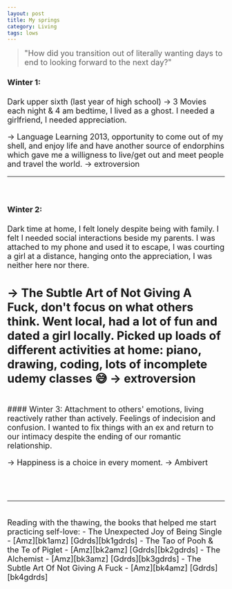 ```yaml
---
layout: post
title: My springs
category: Living
tags: lows
---
```


> <font size="4"> "How did you transition out of literally wanting days to end to looking forward to the next day?"

#### Winter 1:
Dark upper sixth (last year of high school) -> 3 Movies each night & 4 am bedtime, I lived as a ghost. I needed a girlfriend, I needed appreciation.

-> Language Learning 2013, opportunity to come out of my shell, and enjoy life and have another source of endorphins which gave me a willigness to live/get out and meet people and travel the world. -> extroversion

---
<br>

#### Winter 2:
Dark time at home, I felt lonely despite being with family. I felt I needed social interactions beside my parents. I was attached to my phone and used it to escape, I was courting a girl at a distance, hanging onto the appreciation, I was neither here nor there.

-> The Subtle Art of Not Giving A Fuck, don't focus on what others think. Went local, had a lot of fun and dated a girl locally. Picked up loads of different activities at home: piano, drawing, coding, lots of incomplete udemy classes 😅 -> extroversion
<br>
---
<br>
#### Winter 3:
Attachment to others' emotions, living reactively rather than actively. Feelings of indecision and confusion. I wanted to fix things with an ex and return to our intimacy despite the ending of our romantic relationship.

-> Happiness is a choice in every moment. -> Ambivert

<br>
<br>

---
<br>
Reading with the thawing, the books that helped me start practicing self-love:
- The Unexpected Joy of Being Single - <!--Blg--> [Amz][bk1amz] [Gdrds][bk1gdrds]
- The Tao of Pooh & the Te of Piglet - <!--Blg--> [Amz][bk2amz] [Gdrds][bk2gdrds]
- The Alchemist - <!--Blg--> [Amz][bk3amz] [Gdrds][bk3gdrds]
- The Subtle Art Of Not Giving A Fuck - <!--Blg--> [Amz][bk4amz] [Gdrds][bk4gdrds]

<!--bk1-->
[bk1amz]: https://amzn.to/3s2ZnaU "Amazon Affiliate Link"
[bk1gdrds]: https://www.goodreads.com/book/show/39831201-the-unexpected-joy-of-being-single "Goodreads link"

<!--bk2-->
[bk2amz]: https://amzn.to/3cTkAxk "Amazon Affiliate Link"
[bk2gdrds]: https://www.goodreads.com/book/show/29554877-the-tao-of-pooh-and-the-te-of-piglet "Goodreads link"

<!--bk3-->
[bk3amz]: https://amzn.to/3s4xVti "Amazon Affiliate Link"
[bk3gdrds]: https://www.goodreads.com/book/show/18144590-the-alchemist "Goodreads link"
<!--bk4-->
[bk4amz]: https://amzn.to/3tE9mUe "Amazon Affiliate Link"
[bk4gdrds]: https://www.goodreads.com/book/show/39288400-the-subtle-art-of-not-giving-a-f-uck "Goodreads link"
